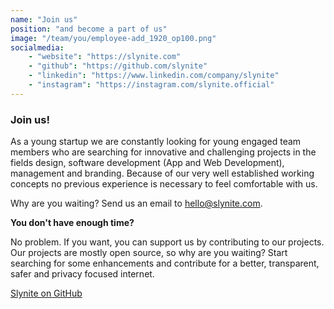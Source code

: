 ```yaml
---
name: "Join us"
position: "and become a part of us"
image: "/team/you/employee-add_1920_op100.png"
socialmedia:
    - "website": "https://slynite.com"
    - "github": "https://github.com/slynite"
    - "linkedin": "https://www.linkedin.com/company/slynite"
    - "instagram": "https://instagram.com/slynite.official"
---
```

### Join us!
As a young startup we are constantly looking for young engaged team members who are searching for innovative and challenging projects in the fields design, software development (App and Web Development), management and branding. Because of our very well established working concepts no previous experience is necessary to feel comfortable with us.

Why are you waiting? Send us an email to [hello@slynite.com](mailto://hello@slynite.com).

**You don't have enough time?**

No problem. If you want, you can support us by contributing to our projects. Our projects are mostly open source, so why are you waiting? Start searching for some enhancements and contribute for a better, transparent, safer and privacy focused internet.

[Slynite on GitHub](https://github.com/slynite)